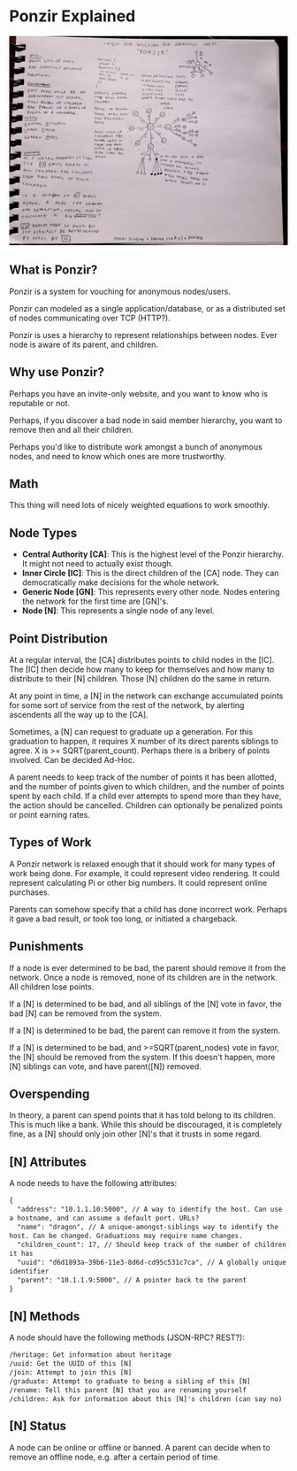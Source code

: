 # Ponzir Explained

![Ponzir Diagram](diagram.jpg)

## What is Ponzir?

Ponzir is a system for vouching for anonymous nodes/users.

Ponzir can modeled as a single application/database, or as a distributed set of nodes communicating over TCP (HTTP?).

Ponzir is uses a hierarchy to represent relationships between nodes. Ever node is aware of its parent, and children.

## Why use Ponzir?

Perhaps you have an invite-only website, and you want to know who is reputable or not.

Perhaps, if you discover a bad node in said member hierarchy, you want to remove then and all their children.

Perhaps you'd like to distribute work amongst a bunch of anonymous nodes, and need to know which ones are more trustworthy.

## Math

This thing will need lots of nicely weighted equations to work smoothly.

## Node Types

* **Central Authority [CA]**: This is the highest level of the Ponzir hierarchy. It might not need to actually exist though.
* **Inner Circle [IC]**: This is the direct children of the [CA] node. They can democratically make decisions for the whole network.
* **Generic Node [GN]**: This represents every other node. Nodes entering the network for the first time are [GN]'s.
* **Node [N]**: This represents a single node of any level.

## Point Distribution

At a regular interval, the [CA] distributes points to child nodes in the [IC]. The [IC] then decide how many to keep for themselves and how many to distribute to their [N] children. Those [N] children do the same in return.

At any point in time, a [N] in the network can exchange accumulated points for some sort of service from the rest of the network, by alerting ascendents all the way up to the [CA].

Sometimes, a [N] can request to graduate up a generation. For this graduation to happen, it requires X number of its direct parents siblings to agree. X is >= SQRT(parent_count). Perhaps there is a bribery of points involved. Can be decided Ad-Hoc.

A parent needs to keep track of the number of points it has been allotted, and the number of points given to which children, and the number of points spent by each child. If a child ever attempts to spend more than they have, the action should be cancelled. Children can optionally be penalized points or point earning rates.

## Types of Work

A Ponzir network is relaxed enough that it should work for many types of work being done. For example, it could represent video rendering. It could represent calculating Pi or other big numbers. It could represent online purchases.

Parents can somehow specify that a child has done incorrect work. Perhaps it gave a bad result, or took too long, or initiated a chargeback.

## Punishments

If a node is ever determined to be bad, the parent should remove it from the network. Once a node is removed, none of its children are in the network. All children lose points.

If a [N] is determined to be bad, and all siblings of the [N] vote in favor, the bad [N] can be removed from the system.

If a [N] is determined to be bad, the parent can remove it from the system.

If a [N] is determined to be bad, and >=SQRT(parent_nodes) vote in favor, the [N] should be removed from the system. If this doesn't happen, more [N] siblings can vote, and have parent([N]) removed.

## Overspending

In theory, a parent can spend points that it has told belong to its children. This is much like a bank. While this should be discouraged, it is completely fine, as a [N] should only join other [N]'s that it trusts in some regard.

## [N] Attributes

A node needs to have the following attributes:

    {
      "address": "10.1.1.10:5000", // A way to identify the host. Can use a hostname, and can assume a default port. URLs?
      "name": "dragon", // A unique-amongst-siblings way to identify the host. Can be changed. Graduations may require name changes.
      "children_count": 17, // Should keep track of the number of children it has
      "uuid": "d6d1893a-39b6-11e3-8d6d-cd95c531c7ca", // A globally unique identifier
      "parent": "10.1.1.9:5000", // A pointer back to the parent
    }

## [N] Methods

A node should have the following methods (JSON-RPC? REST?):

    /heritage: Get information about heritage
    /uuid: Get the UUID of this [N]
    /join: Attempt to join this [N]
    /graduate: Attempt to graduate to being a sibling of this [N]
    /rename: Tell this parent [N] that you are renaming yourself
    /children: Ask for information about this [N]'s children (can say no)

## [N] Status

A node can be online or offline or banned. A parent can decide when to remove an offline node, e.g. after a certain period of time.
